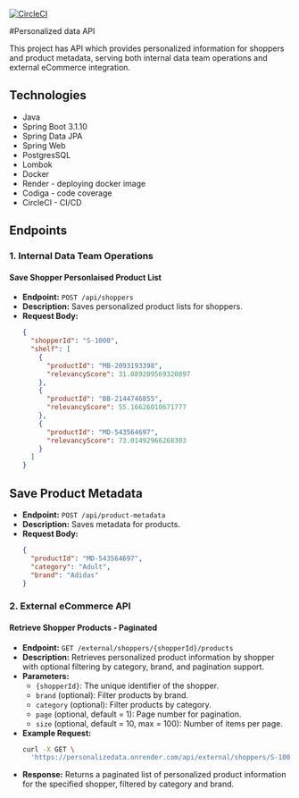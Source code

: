 [![CircleCI](https://dl.circleci.com/status-badge/img/gh/sam1502/personalizedata/tree/master.svg?style=svg)](https://dl.circleci.com/status-badge/redirect/gh/sam1502/personalizedata/tree/master)


#Personalized data API

This project has API which provides personalized information for shoppers and product metadata, serving both internal data team operations and external eCommerce integration.

## Technologies

- Java
- Spring Boot 3.1.10
- Spring Data JPA
- Spring Web
- PostgresSQL
- Lombok
- Docker
- Render - deploying docker image
- Codiga - code coverage
- CircleCI - CI/CD

## Endpoints

### 1. Internal Data Team Operations

#### Save Shopper Personlaised Product List
- **Endpoint:** `POST /api/shoppers`
- **Description:** Saves personalized product lists for shoppers.
- **Request Body:**
  ```json
  {
    "shopperId": "S-1000",
    "shelf": [
      {
        "productId": "MB-2093193398",
        "relevancyScore": 31.089209569320897
      },
      {
        "productId": "BB-2144746855",
        "relevancyScore": 55.16626010671777
      },
      {
        "productId": "MD-543564697",
        "relevancyScore": 73.01492966268303
      }
    ]
  }

## Save Product Metadata

- **Endpoint:** `POST /api/product-metadata`
- **Description:** Saves metadata for products.
- **Request Body:**
  ```json
  {
    "productId": "MD-543564697",
    "category": "Adult",
    "brand": "Adidas"
  }

### 2. External eCommerce API

#### Retrieve Shopper Products - Paginated

- **Endpoint:** `GET /external/shoppers/{shopperId}/products`
- **Description:** Retrieves personalized product information by shopper with optional filtering by category, brand, and pagination support.
- **Parameters:**
  - `{shopperId}`: The unique identifier of the shopper.
  - `brand` (optional): Filter products by brand.
  - `category` (optional): Filter products by category.
  - `page` (optional, default = 1): Page number for pagination.
  - `size` (optional, default = 10, max = 100): Number of items per page.
- **Example Request:**
  ```bash
  curl -X GET \
    'https://personalizedata.onrender.com/api/external/shoppers/S-1000/products?brand=Adidas&category=Adult&page=1&size=10'

- **Response:** Returns a paginated list of personalized product information for the specified shopper, filtered by category and brand.
